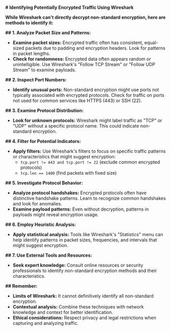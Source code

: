  **# Identifying Potentially Encrypted Traffic Using Wireshark**

**While Wireshark can't directly decrypt non-standard encryption, here are methods to identify it:**

**## 1. Analyze Packet Size and Patterns:**

- **Examine packet sizes:** Encrypted traffic often has consistent, equal-sized packets due to padding and encryption headers. Look for patterns in packet lengths.
- **Check for randomness:** Encrypted data often appears random or unintelligible. Use Wireshark's "Follow TCP Stream" or "Follow UDP Stream" to examine payloads.

**## 2. Inspect Port Numbers:**

- **Identify unusual ports:** Non-standard encryption might use ports not typically associated with encrypted protocols. Check for traffic on ports not used for common services like HTTPS (443) or SSH (22).

**## 3. Examine Protocol Distribution:**

- **Look for unknown protocols:** Wireshark might label traffic as "TCP" or "UDP" without a specific protocol name. This could indicate non-standard encryption.

**## 4. Filter for Potential Indicators:**

- **Apply filters:** Use Wireshark's filters to focus on specific traffic patterns or characteristics that might suggest encryption:
    - `tcp.port != 443 and tcp.port != 22` (exclude common encrypted protocols)
    - `tcp.len == 1400` (find packets with fixed size)

**## 5. Investigate Protocol Behavior:**

- **Analyze protocol handshakes:** Encrypted protocols often have distinctive handshake patterns. Learn to recognize common handshakes and look for anomalies.
- **Examine payload patterns:** Even without decryption, patterns in payloads might reveal encryption usage.

**## 6. Employ Heuristic Analysis:**

- **Apply statistical analysis:** Tools like Wireshark's "Statistics" menu can help identify patterns in packet sizes, frequencies, and intervals that might suggest encryption.

**## 7. Use External Tools and Resources:**

- **Seek expert knowledge:** Consult online resources or security professionals to identify non-standard encryption methods and their characteristics.

**## Remember:**

- **Limits of Wireshark:** It cannot definitively identify all non-standard encryption.
- **Contextual analysis:** Combine these techniques with network knowledge and context for better identification.
- **Ethical considerations:** Respect privacy and legal restrictions when capturing and analyzing traffic.

